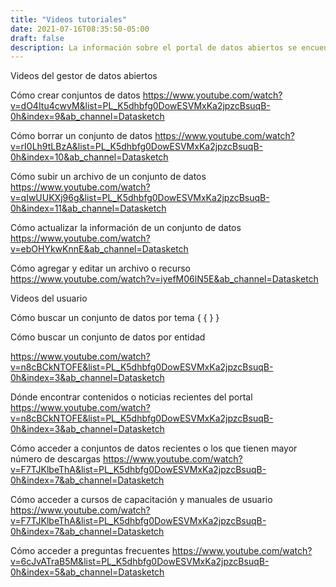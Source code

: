 ```yaml
---
title: "Videos tutoriales"
date: 2021-07-16T08:35:50-05:00
draft: false
description: La información sobre el portal de datos abiertos se encuentran en los videos tutoriales.
---
```

Videos del gestor de datos abiertos

Cómo crear conjuntos de datos
https://www.youtube.com/watch?v=dO4Itu4cwvM&list=PL_K5dhbfg0DowESVMxKa2jpzcBsuqB-0h&index=9&ab_channel=Datasketch

Cómo borrar un conjunto de datos
https://www.youtube.com/watch?v=rI0Lh9tLBzA&list=PL_K5dhbfg0DowESVMxKa2jpzcBsuqB-0h&index=10&ab_channel=Datasketch

Cómo subir un archivo de un conjunto de datos
https://www.youtube.com/watch?v=qIwUUKXj96g&list=PL_K5dhbfg0DowESVMxKa2jpzcBsuqB-0h&index=11&ab_channel=Datasketch

Cómo actualizar la información de un conjunto de datos
https://www.youtube.com/watch?v=ebOHYkwKnnE&ab_channel=Datasketch


Cómo agregar y editar un archivo o recurso
https://www.youtube.com/watch?v=iyefM06lN5E&ab_channel=Datasketch








Videos del usuario 



Cómo buscar un conjunto de datos por tema
{ { <videos>} }

Cómo buscar un conjunto de datos por entidad

https://www.youtube.com/watch?v=n8cBCkNTOFE&list=PL_K5dhbfg0DowESVMxKa2jpzcBsuqB-0h&index=3&ab_channel=Datasketch

Dónde encontrar contenidos o noticias recientes del portal
https://www.youtube.com/watch?v=n8cBCkNTOFE&list=PL_K5dhbfg0DowESVMxKa2jpzcBsuqB-0h&index=3&ab_channel=Datasketch

Cómo acceder a conjuntos de datos recientes o los que tienen mayor número de descargas
https://www.youtube.com/watch?v=F7TJKlbeThA&list=PL_K5dhbfg0DowESVMxKa2jpzcBsuqB-0h&index=7&ab_channel=Datasketch

Cómo acceder a cursos de capacitación y manuales de usuario
https://www.youtube.com/watch?v=F7TJKlbeThA&list=PL_K5dhbfg0DowESVMxKa2jpzcBsuqB-0h&index=7&ab_channel=Datasketch

Cómo acceder a preguntas frecuentes
https://www.youtube.com/watch?v=6cJvATraB5M&list=PL_K5dhbfg0DowESVMxKa2jpzcBsuqB-0h&index=5&ab_channel=Datasketch



